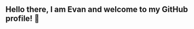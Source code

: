## Hello there, I am Evan and welcome to my GitHub profile! 👋

<!--
**EHallmarkWSU/EHallmarkWSU** is a ✨ _special_ ✨ repository because its `README.md` (this file) appears on your GitHub profile.

Here are some ideas to get you started:

🎓 I am currently majoring in Computer Science

🖥 Throughout last semester I worked on four projects for my 1180 Computer Science class. Of the four, my two favorites were "Simon Says" and "Choose Your Own Adventure."

"Simon Says' had an easy and hard mode. The easy mode had you repeat numbers and each round was cumalative, so previous numbers would be added on to the next round until you lose. The hard mode had you repeat colors, which was also cumalative until lost.

"Choose Your Own Adventure" had you go through a possible "Day in My Life" type of story. A lot of the prompts included interests of myself, especially with video games or hanging out with friends. There are 6 endings, some good, some bad.
-->
